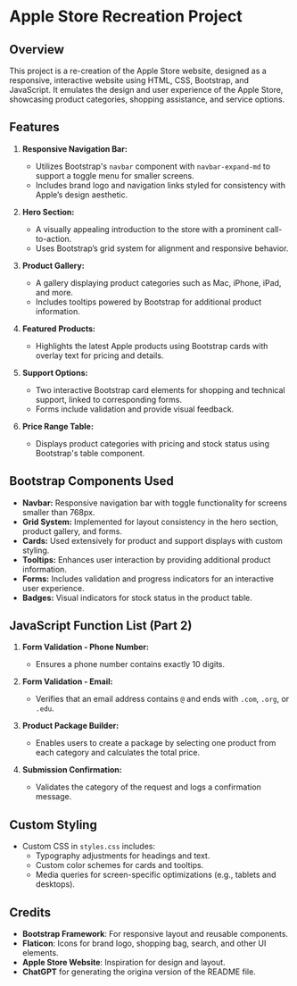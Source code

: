 
# Apple Store Recreation Project

## Overview

This project is a re-creation of the Apple Store website, designed as a responsive, interactive website using HTML, CSS, Bootstrap, and JavaScript. It emulates the design and user experience of the Apple Store, showcasing product categories, shopping assistance, and service options.


## Features

1.  **Responsive Navigation Bar:**
    
    -   Utilizes Bootstrap's `navbar` component with `navbar-expand-md` to support a toggle menu for smaller screens.
    -   Includes brand logo and navigation links styled for consistency with Apple’s design aesthetic.
2.  **Hero Section:**
    
    -   A visually appealing introduction to the store with a prominent call-to-action.
    -   Uses Bootstrap’s grid system for alignment and responsive behavior.
3.  **Product Gallery:**
    
    -   A gallery displaying product categories such as Mac, iPhone, iPad, and more.
    -   Includes tooltips powered by Bootstrap for additional product information.
4.  **Featured Products:**
    
    -   Highlights the latest Apple products using Bootstrap cards with overlay text for pricing and details.
5.  **Support Options:**
    
    -   Two interactive Bootstrap card elements for shopping and technical support, linked to corresponding forms.
    -   Forms include validation and provide visual feedback.
6.  **Price Range Table:**
    
    -   Displays product categories with pricing and stock status using Bootstrap's table component.


## Bootstrap Components Used

-   **Navbar:** Responsive navigation bar with toggle functionality for screens smaller than 768px.
-   **Grid System:** Implemented for layout consistency in the hero section, product gallery, and forms.
-   **Cards:** Used extensively for product and support displays with custom styling.
-   **Tooltips:** Enhances user interaction by providing additional product information.
-   **Forms:** Includes validation and progress indicators for an interactive user experience.
-   **Badges:** Visual indicators for stock status in the product table.


## JavaScript Function List (Part 2)

1.  **Form Validation - Phone Number:**
    
    -   Ensures a phone number contains exactly 10 digits.
2.  **Form Validation - Email:**
    
    -   Verifies that an email address contains `@` and ends with `.com`, `.org`, or `.edu`.
3.  **Product Package Builder:**
    
    -   Enables users to create a package by selecting one product from each category and calculates the total price.
4.  **Submission Confirmation:**
    
    -   Validates the category of the request and logs a confirmation message.


## Custom Styling

-   Custom CSS in `styles.css` includes:
    -   Typography adjustments for headings and text.
    -   Custom color schemes for cards and tooltips.
    -   Media queries for screen-specific optimizations (e.g., tablets and desktops).


## Credits

-   **Bootstrap Framework**: For responsive layout and reusable components.
-   **Flaticon**: Icons for brand logo, shopping bag, search, and other UI elements.
-   **Apple Store Website**: Inspiration for design and layout.
-   **ChatGPT** for generating the origina version of the README file.
